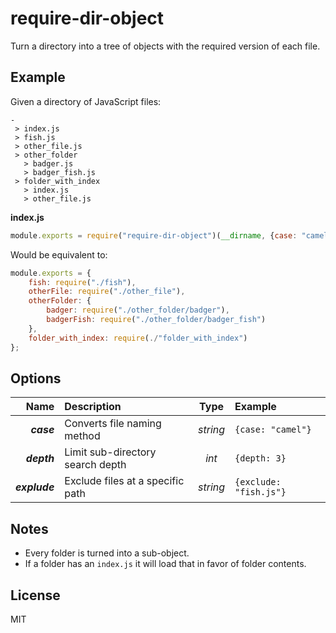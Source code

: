 require-dir-object
==================

Turn a directory into a tree of objects with the required version of each file.

Example
-----

Given a directory of JavaScript files:

```
-
 > index.js
 > fish.js
 > other_file.js
 > other_folder
   > badger.js
   > badger_fish.js
 > folder_with_index
   > index.js
   > other_file.js
```

**index.js**
```js
module.exports = require("require-dir-object")(__dirname, {case: "camel"});
```

Would be equivalent to:
```js
module.exports = {
    fish: require("./fish"),
    otherFile: require("./other_file"),
    otherFolder: {
        badger: require("./other_folder/badger"),
        badgerFish: require("./other_folder/badger_fish")
    },
    folder_with_index: require(./"folder_with_index")
};
```


Options
-------
| Name          | Description                      | Type     | Example                |
| -------------:|:-------------------------------- |:--------:|:---------------------- |
| _**case**_    | Converts file naming method      | _string_ | `{case: "camel"}`      |
| _**depth**_   | Limit sub-directory search depth | _int_    | `{depth: 3}`           |
| _**explude**_ | Exclude files at a specific path | _string_ | `{exclude: "fish.js"}` |


Notes
-----
* Every folder is turned into a sub-object.
* If a folder has an `index.js` it will load that in favor of folder contents.


License
-------
MIT
